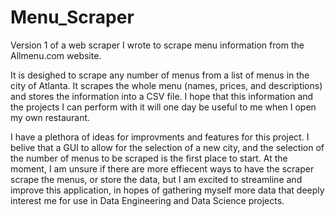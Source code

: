 # Menu_Scraper
Version 1 of a web scraper I wrote to scrape menu information from the Allmenu.com website.

It is desighed to scrape any number of menus from a list of menus in the city of Atlanta. It scrapes the whole menu (names, prices, and descriptions) and stores the information into a CSV file. I hope that this information and the projects I can perform with it will one day be useful to me when I open my own restaurant.

I have a plethora of ideas for improvments and features for this project. I belive that a GUI to allow for the selection of a new city, and the selection of the number of menus to be scraped is the first place to start. At the moment, I am unsure if there are more effiecent ways to have the scraper scrape the menus, or store the data, but I am excited to streamline and improve this application, in hopes of gathering myself more data that deeply interest me for use in Data Engineering and Data Science projects.

